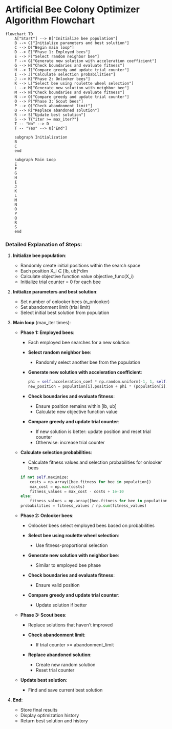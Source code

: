 # Artificial Bee Colony Optimizer Algorithm Flowchart

```mermaid
flowchart TD
    A["Start"] --> B["Initialize bee population"]
    B --> C["Initialize parameters and best solution"]
    C --> D["Begin main loop"]
    D --> E["Phase 1: Employed bees"]
    E --> F["Select random neighbor bee"]
    F --> G["Generate new solution with acceleration coefficient"]
    G --> H["Check boundaries and evaluate fitness"]
    H --> I["Compare greedy and update trial counter"]
    I --> J["Calculate selection probabilities"]
    J --> K["Phase 2: Onlooker bees"]
    K --> L["Select bee using roulette wheel selection"]
    L --> M["Generate new solution with neighbor bee"]
    M --> N["Check boundaries and evaluate fitness"]
    N --> O["Compare greedy and update trial counter"]
    O --> P["Phase 3: Scout bees"]
    P --> Q["Check abandonment limit"]
    Q --> R["Replace abandoned solution"]
    R --> S["Update best solution"]
    S --> T{"iter >= max_iter?"}
    T -- "No" --> D
    T -- "Yes" --> U["End"]
    
    subgraph Initialization
    B
    C
    end
    
    subgraph Main Loop
    E
    F
    G
    H
    I
    J
    K
    L
    M
    N
    O
    P
    Q
    R
    S
    end
```

### Detailed Explanation of Steps:

1. **Initialize bee population**:
   - Randomly create initial positions within the search space
   - Each position X_i ∈ [lb, ub]^dim
   - Calculate objective function value objective_func(X_i)
   - Initialize trial counter = 0 for each bee

2. **Initialize parameters and best solution**:
   - Set number of onlooker bees (n_onlooker)
   - Set abandonment limit (trial limit)
   - Select initial best solution from population

3. **Main loop** (max_iter times):
   - **Phase 1: Employed bees**:
     * Each employed bee searches for a new solution

     - **Select random neighbor bee**:
       * Randomly select another bee from the population

     - **Generate new solution with acceleration coefficient**:
       ```python
       phi = self.acceleration_coef * np.random.uniform(-1, 1, self.dim)
       new_position = population[i].position + phi * (population[i].position - population[k].position)
       ```

     - **Check boundaries and evaluate fitness**:
       * Ensure position remains within [lb, ub]
       * Calculate new objective function value

     - **Compare greedy and update trial counter**:
       * If new solution is better: update position and reset trial counter
       * Otherwise: increase trial counter

   - **Calculate selection probabilities**:
     * Calculate fitness values and selection probabilities for onlooker bees
     ```python
     if not self.maximize:
         costs = np.array([bee.fitness for bee in population])
         max_cost = np.max(costs)
         fitness_values = max_cost - costs + 1e-10
     else:
         fitness_values = np.array([bee.fitness for bee in population])
     probabilities = fitness_values / np.sum(fitness_values)
     ```

   - **Phase 2: Onlooker bees**:
     * Onlooker bees select employed bees based on probabilities

     - **Select bee using roulette wheel selection**:
       * Use fitness-proportional selection

     - **Generate new solution with neighbor bee**:
       * Similar to employed bee phase

     - **Check boundaries and evaluate fitness**:
       * Ensure valid position

     - **Compare greedy and update trial counter**:
       * Update solution if better

   - **Phase 3: Scout bees**:
     * Replace solutions that haven't improved

     - **Check abandonment limit**:
       * If trial counter >= abandonment_limit

     - **Replace abandoned solution**:
       * Create new random solution
       * Reset trial counter

   - **Update best solution**:
     * Find and save current best solution

4. **End**:
   - Store final results
   - Display optimization history
   - Return best solution and history